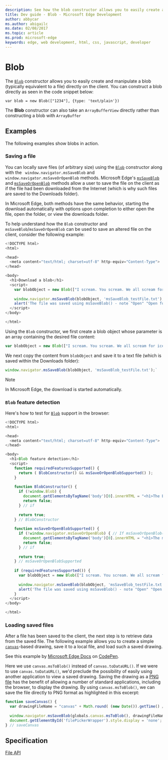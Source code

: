 ---description: See how the blob constructor allows you to easily create and manipulate a blob (typically equivalent to a file) directly on the client.
title: Dev guide - Blob - Microsoft Edge Development
author: abbycar
ms.author: abigailc
ms.date: 02/08/2017
ms.topic: article
ms.prod: microsoft-edge
keywords: edge, web development, html, css, javascript, developer
---# BlobThe [`Blob`](https://msdn.microsoft.com/library/hh772298) constructor allows you to easily create and manipulate a blob (typically equivalent to a file) directly on the client.You can construct a blob directly as seen in the code snippet below:```var blob = new Blob(["1234"], {type: 'text/plain'})```The **Blob** constructor can also take an `ArrayBufferView` directly rather than constructing a blob with `ArrayBuffer`## ExamplesThe following examples show blobs in action.### Saving a file You can locally save files (of arbitrary size) using the [`Blob`](https://msdn.microsoft.com/library/hh772298) constructor along with the ` window.navigator.msSaveBlob` and ` window.navigator.msSaveOrOpenBlob` methods.Microsoft Edge's [`msSaveBlob`](https://msdn.microsoft.com/library/hh441122) and [`msSaveOrOpenBlob`](https://msdn.microsoft.com/library/hh772332) methods allow a user to save the file on the client as if the file had been downloaded from the Internet (which is why such files are saved to the Downloads folder).In Microsoft Edge, both methods have the same behavior, starting the download automatically with options upon completion to either open the file, open the folder, or view the downloads folder.To help understand how the `Blob` constructor and `msSaveBlob`/`msSaveOrOpenBlob` can be used to save an altered file on the client, consider the following example:```javascript<!DOCTYPE html><html><head>  <meta content="text/html; charset=utf-8" http-equiv="Content-Type"></head><body>  <h1>Download a blob</h1>  <script>    var blobObject = new Blob(["I scream. You scream. We all scream for ice cream."]);         window.navigator.msSaveBlob(blobObject, 'msSaveBlob_testFile.txt');    alert('The file was saved using msSaveBlob() - note "Open" "Open folder" and "View downloads" options');  </script></body></html>```Using the `Blob` constructor, we first create a blob object whose parameter is an array containing the desired file content:```javascriptvar blobObject = new Blob(["I scream. You scream. We all scream for ice cream."]);```We next copy the content from `blobObject` and save it to a text file (which is saved within the Downloads folder):```javascriptwindow.navigator.msSaveBlob(blobObject, 'msSaveBlob_testFile.txt');````> [!NOTE]> In Microsoft Edge, the download is started automatically.### `Blob` feature detectionHere's how to test for [`Blob`](https://msdn.microsoft.com/library/hh772298) support in the browser:```javascript<!DOCTYPE html><html><head>  <meta content="text/html; charset=utf-8" http-equiv="Content-Type"></head><body>  <h1>Blob feature detection</h1>  <script>    function requiredFeaturesSupported() {      return ( BlobConstructor() && msSaveOrOpenBlobSupported() );    }        function BlobConstructor() {      if (!window.Blob) {        document.getElementsByTagName('body')[0].innerHTML = "<h1>The Blob constructor is not supported - upgrade your browser and try again.</h1>";        return false;      } // if            return true;    } // BlobConstructor        function msSaveOrOpenBlobSupported() {      if (!window.navigator.msSaveOrOpenBlob) { // If msSaveOrOpenBlob() is supported, then so is msSaveBlob().        document.getElementsByTagName('body')[0].innerHTML = "<h1>The msSaveOrOpenBlob API is not supported - try upgrading your browser to the latest version.</h1>";                    return false;      } // if            return true;    } // msSaveOrOpenBlobSupported            if (requiredFeaturesSupported()) {      var blobObject = new Blob(["I scream. You scream. We all scream for ice cream."]);            window.navigator.msSaveBlob(blobObject, 'msSaveBlob_testFile.txt');      alert('The file was saved using msSaveBlob() - note "Open" "Open folder" and "View downloads" options');    }  </script></body></html>```### Loading saved filesAfter a file has been saved to the client, the next step is to retrieve data from the saved file. The following example allows you to create a simple [`canvas`](https://msdn.microsoft.com/library/ff975062)-based drawing, save it to a local file, and load such a saved drawing.<div class="codepen-wrap"><p data-height="475" data-theme-id="23761" data-slug-hash="NNNLoN" data-default-tab="result" data-user="MicrosoftEdgeDocumentation" data-embed-version="2" data-editable="true" class="codepen">See this example by <a href="https://codepen.io/MicrosoftEdgeDocumentation">Microsoft Edge Docs</a> on <a href="https://codepen.io/MicrosoftEdgeDocumentation/pen/NNNLoN">CodePen</a>.</p></div><script async src="//assets.codepen.io/assets/embed/ei.js"></script>Here we use `canvas.msToBlob()` instead of `canvas.toDataURL()`. If we were to use `canvas.toDataURL()`, we'd preclude the possibility of easily using another application to view a saved drawing. Saving the drawing as a [PNG file](http://go.microsoft.com/fwlink/p/?LinkId=248923) has the benefit of allowing a number of standard applications, including the browser, to display the drawing. By using `canvas.msToBlob()`, we can save the file directly to PNG format as highlighted in this excerpt:```javascriptfunction saveCanvas() {  var drawingFileName = "canvas" + Math.round( (new Date()).getTime() / 1000 ) + ".png"; // Produces a unique file name every second.    window.navigator.msSaveBlob(globals.canvas.msToBlob(), drawingFileName); // Save the user's drawing to a file.  document.getElementById('filePickerWrapper').style.display = 'none'; // Remove the file picker dialog from the screen since we just saved the user's file.} // saveCanvas```## Specification[File API](https://w3c.github.io/FileAPI/#dfn-Blob)